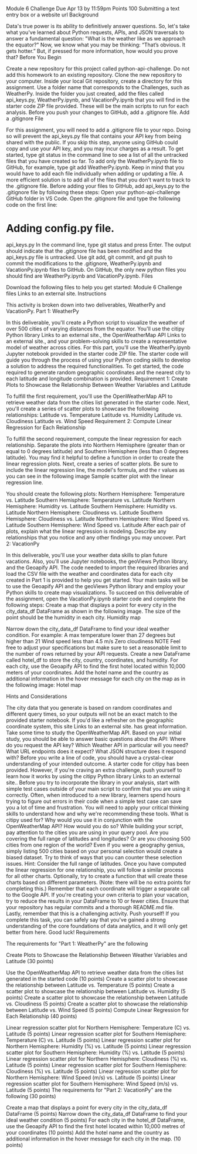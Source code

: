 Module 6 Challenge
Due Apr 13 by 11:59pm  Points 100  Submitting a text entry box or a website url
Background

Data's true power is its ability to definitively answer questions. So, let's take what you've learned about Python requests, APIs, and JSON traversals to answer a fundamental question: "What is the weather like as we approach the equator?"
Now, we know what you may be thinking: “That’s obvious. It gets hotter.” But, if pressed for more information, how would you prove that?
Before You Begin

Create a new repository for this project called python-api-challenge. Do not add this homework to an existing repository.
Clone the new repository to your computer.
Inside your local Git repository, create a directory for this assignment. Use a folder name that corresponds to the Challenges, such as WeatherPy.
Inside the folder you just created, add the files called api_keys.py, WeatherPy.ipynb, and VacationPy.ipynb that you will find in the starter code ZIP file provided. These will be the main scripts to run for each analysis.
Before you push your changes to GitHub, add a .gitignore file.
Add a .gitignore File

For this assignment, you will need to add a .gitignore file to your repo. Doing so will prevent the api_keys.py file that contains your API key from being shared with the public. If you skip this step, anyone using GitHub could copy and use your API key, and you may incur charges as a result.
To get started, type git status in the command line to see a list of all the untracked files that you have created so far.
To add only the WeatherPy.ipynb file to GitHub, for example, type git add WeatherPy.ipynb. Keep in mind that you would have to add each file individually when adding or updating a file. A more efficient solution is to add all of the files that you don't want to track to the .gitignore file.
Before adding your files to GitHub, add api_keys.py to the .gitignore file by following these steps:
Open your python-api-challenge GitHub folder in VS Code.
Open the .gitignore file and type the following code on the first line:
# Adding config.py file.
api_keys.py
In the command line, type git status and press Enter. The output should indicate that the .gitignore file has been modified and the api_keys.py file is untracked.
Use git add, git commit, and git push to commit the modifications to the .gitignore, WeatherPy.ipynb and VacationPy.ipynb files to GitHub.
On GitHub, the only new python files you should find are WeatherPy.ipynb and VacationPy.ipynb.
Files

Download the following files to help you get started:
Module 6 Challenge files Links to an external site.
Instructions

This activity is broken down into two deliverables, WeatherPy and VacationPy.
Part 1: WeatherPy

In this deliverable, you'll create a Python script to visualize the weather of over 500 cities of varying distances from the equator. You'll use the citipy Python library Links to an external site., the OpenWeatherMap API Links to an external site., and your problem-solving skills to create a representative model of weather across cities.
For this part, you'll use the WeatherPy.ipynb Jupyter notebook provided in the starter code ZIP file. The starter code will guide you through the process of using your Python coding skills to develop a solution to address the required functionalities.
To get started, the code required to generate random geographic coordinates and the nearest city to each latitude and longitude combination is provided.
Requirement 1: Create Plots to Showcase the Relationship Between Weather Variables and Latitude

To fulfill the first requirement, you'll use the OpenWeatherMap API to retrieve weather data from the cities list generated in the starter code. Next, you'll create a series of scatter plots to showcase the following relationships:
Latitude vs. Temperature
Latitude vs. Humidity
Latitude vs. Cloudiness
Latitude vs. Wind Speed
Requirement 2: Compute Linear Regression for Each Relationship

To fulfill the second requirement, compute the linear regression for each relationship. Separate the plots into Northern Hemisphere (greater than or equal to 0 degrees latitude) and Southern Hemisphere (less than 0 degrees latitude). You may find it helpful to define a function in order to create the linear regression plots.
Next, create a series of scatter plots. Be sure to include the linear regression line, the model's formula, and the r values as you can see in the following image
Sample scatter plot with the linear regression line.

You should create the following plots:
Northern Hemisphere: Temperature vs. Latitude
Southern Hemisphere: Temperature vs. Latitude
Northern Hemisphere: Humidity vs. Latitude
Southern Hemisphere: Humidity vs. Latitude
Northern Hemisphere: Cloudiness vs. Latitude
Southern Hemisphere: Cloudiness vs. Latitude
Northern Hemisphere: Wind Speed vs. Latitude
Southern Hemisphere: Wind Speed vs. Latitude
After each pair of plots, explain what the linear regression is modeling. Describe any relationships that you notice and any other findings you may uncover.
Part 2: VacationPy

In this deliverable, you'll use your weather data skills to plan future vacations. Also, you'll use Jupyter notebooks, the geoViews Python library, and the Geoapify API.
The code needed to import the required libraries and load the CSV file with the weather and coordinates data for each city created in Part 1 is provided to help you get started.
Your main tasks will be to use the Geoapify API and the geoViews Python library and employ your Python skills to create map visualizations.
To succeed on this deliverable of the assignment, open the VacationPy.ipynb starter code and complete the following steps:
Create a map that displays a point for every city in the city_data_df DataFrame as shown in the following image. The size of the point should be the humidity in each city.
Humidity map

Narrow down the city_data_df DataFrame to find your ideal weather condition. For example:
A max temperature lower than 27 degrees but higher than 21
Wind speed less than 4.5 m/s
Zero cloudiness
NOTE
Feel free to adjust your specifications but make sure to set a reasonable limit to the number of rows returned by your API requests.
Create a new DataFrame called hotel_df to store the city, country, coordinates, and humidity.
For each city, use the Geoapify API to find the first hotel located within 10,000 meters of your coordinates.
Add the hotel name and the country as additional information in the hover message for each city on the map as in the following image:
Hotel map

Hints and Considerations

The city data that you generate is based on random coordinates and different query times, so your outputs will not be an exact match to the provided starter notebook.
If you'd like a refresher on the geographic coordinate system, this site Links to an external site. has great information.
Take some time to study the OpenWeatherMap API. Based on your initial study, you should be able to answer basic questions about the API: Where do you request the API key? Which Weather API in particular will you need? What URL endpoints does it expect? What JSON structure does it respond with? Before you write a line of code, you should have a crystal-clear understanding of your intended outcome.
A starter code for citipy has been provided. However, if you're craving an extra challenge, push yourself to learn how it works by using the citipy Python library Links to an external site.. Before you try to incorporate the library in your analysis, start with simple test cases outside of your main script to confirm that you are using it correctly. Often, when introduced to a new library, learners spend hours trying to figure out errors in their code when a simple test case can save you a lot of time and frustration.
You will need to apply your critical thinking skills to understand how and why we're recommending these tools. What is citipy used for? Why would you use it in conjunction with the OpenWeatherMap API? How would you do so?
While building your script, pay attention to the cities you are using in your query pool. Are you covering the full range of latitudes and longitudes? Or are you choosing 500 cities from one region of the world? Even if you were a geography genius, simply listing 500 cities based on your personal selection would create a biased dataset. Try to think of ways that you can counter these selection issues.
Hint: Consider the full range of latitudes.
Once you have computed the linear regression for one relationship, you will follow a similar process for all other charts. Optionally, try to create a function that will create these charts based on different parameters. (Note: there will be no extra points for completing this.)
Remember that each coordinate will trigger a separate call to the Google API. If you're creating your own criteria to plan your vacation, try to reduce the results in your DataFrame to 10 or fewer cities.
Ensure that your repository has regular commits and a thorough README.md file.
Lastly, remember that this is a challenging activity. Push yourself! If you complete this task, you can safely say that you've gained a strong understanding of the core foundations of data analytics, and it will only get better from here. Good luck!
Requirements

The requirements for "Part 1: WeatherPy" are the following

Create Plots to Showcase the Relationship Between Weather Variables and Latitude (30 points)

Use the OpenWeatherMap API to retrieve weather data from the cities list generated in the started code (10 points)
Create a scatter plot to showcase the relationship between Latitude vs. Temperature (5 points)
Create a scatter plot to showcase the relationship between Latitude vs. Humidity (5 points)
Create a scatter plot to showcase the relationship between Latitude vs. Cloudiness (5 points)
Create a scatter plot to showcase the relationship between Latitude vs. Wind Speed (5 points)
Compute Linear Regression for Each Relationship (40 points)

Linear regression scatter plot for Northern Hemisphere: Temperature (C) vs. Latitude (5 points)
Linear regression scatter plot for Southern Hemisphere: Temperature (C) vs. Latitude (5 points)
Linear regression scatter plot for Northern Hemisphere: Humidity (%) vs. Latitude (5 points)
Linear regression scatter plot for Southern Hemisphere: Humidity (%) vs. Latitude (5 points)
Linear regression scatter plot for Northern Hemisphere: Cloudiness (%) vs. Latitude (5 points)
Linear regression scatter plot for Southern Hemisphere: Cloudiness (%) vs. Latitude (5 points)
Linear regression scatter plot for Northern Hemisphere: Wind Speed (m/s) vs. Latitude (5 points)
Linear regression scatter plot for Southern Hemisphere: Wind Speed (m/s) vs. Latitude (5 points)
The requirements for "Part 2: VacationPy" are the following (30 points)

Create a map that displays a point for every city in the city_data_df DataFrame (5 points)
Narrow down the city_data_df DataFrame to find your ideal weather condition (5 points)
For each city in the hotel_df DataFrame, use the Geoapify API to find the first hotel located within 10,000 metres of your coordinates (10 points)
Add the hotel name and the country as additional information in the hover message for each city in the map. (10 points)
